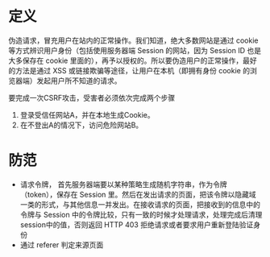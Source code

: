 # 定义
伪造请求，冒充用户在站内的正常操作。我们知道，绝大多数网站是通过 cookie 等方式辨识用户身份（包括使用服务器端 Session 的网站，因为 Session ID 也是大多保存在 cookie 里面的），再予以授权的。所以要伪造用户的正常操作，最好的方法是通过 XSS 或链接欺骗等途径，让用户在本机（即拥有身份 cookie 的浏览器端）发起用户所不知道的请求。

要完成一次CSRF攻击，受害者必须依次完成两个步骤

1. 登录受信任网站A，并在本地生成Cookie。
2. 在不登出A的情况下，访问危险网站B。

# 防范
- 请求令牌， 首先服务器端要以某种策略生成随机字符串，作为令牌（token），保存在 Session 里。然后在发出请求的页面，把该令牌以隐藏域一类的形式，与其他信息一并发出。在接收请求的页面，把接收到的信息中的令牌与 Session 中的令牌比较，只有一致的时候才处理请求，处理完成后清理session中的值，否则返回 HTTP 403 拒绝请求或者要求用户重新登陆验证身份
- 通过 referer 判定来源页面
